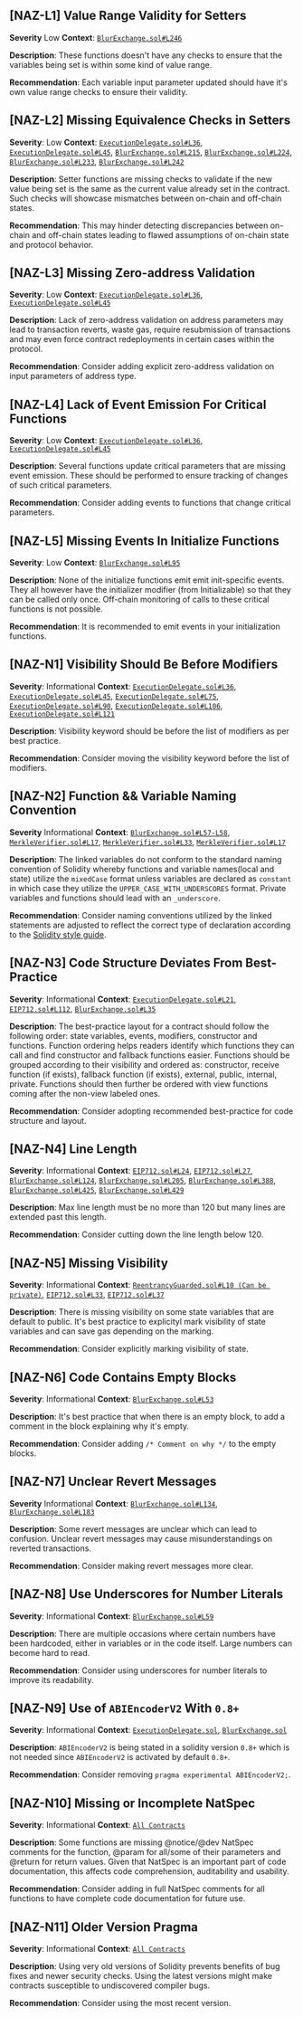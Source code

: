 ## [NAZ-L1] Value Range Validity for Setters
**Severity** Low
**Context**: [`BlurExchange.sol#L246`](https://github.com/code-423n4/2022-10-blur/blob/main/contracts/BlurExchange.sol#L246)

**Description**:
These functions doesn't have any checks to ensure that the variables being set is within some kind of value range.

**Recommendation**:
Each variable input parameter updated should have it's own value range checks to ensure their validity.


## [NAZ-L2] Missing Equivalence Checks in Setters
**Severity**: Low
**Context**: [`ExecutionDelegate.sol#L36`](https://github.com/code-423n4/2022-10-blur/blob/main/contracts/ExecutionDelegate.sol#L36), [`ExecutionDelegate.sol#L45`](https://github.com/code-423n4/2022-10-blur/blob/main/contracts/ExecutionDelegate.sol#L45), [`BlurExchange.sol#L215`](https://github.com/code-423n4/2022-10-blur/blob/main/contracts/BlurExchange.sol#L215), [`BlurExchange.sol#L224`](https://github.com/code-423n4/2022-10-blur/blob/main/contracts/BlurExchange.sol#L224), [`BlurExchange.sol#L233`](https://github.com/code-423n4/2022-10-blur/blob/main/contracts/BlurExchange.sol#L233), [`BlurExchange.sol#L242`](https://github.com/code-423n4/2022-10-blur/blob/main/contracts/BlurExchange.sol#L242)

**Description**:
Setter functions are missing checks to validate if the new value being set is the same as the current value already set in the contract. Such checks will showcase mismatches between on-chain and off-chain states.

**Recommendation**:
This may hinder detecting discrepancies between on-chain and off-chain states leading to flawed assumptions of on-chain state and protocol behavior.


## [NAZ-L3] Missing Zero-address Validation
**Severity**: Low
**Context**: [`ExecutionDelegate.sol#L36`](https://github.com/code-423n4/2022-10-blur/blob/main/contracts/ExecutionDelegate.sol#L36), [`ExecutionDelegate.sol#L45`](https://github.com/code-423n4/2022-10-blur/blob/main/contracts/ExecutionDelegate.sol#L45)

**Description**:
Lack of zero-address validation on address parameters may lead to transaction reverts, waste gas, require resubmission of transactions and may even force contract redeployments in certain cases within the protocol.

**Recommendation**:
Consider adding explicit zero-address validation on input parameters of address type.


## [NAZ-L4] Lack of Event Emission For Critical Functions
**Severity**: Low
**Context**: [`ExecutionDelegate.sol#L36`](https://github.com/code-423n4/2022-10-blur/blob/main/contracts/ExecutionDelegate.sol#L36), [`ExecutionDelegate.sol#L45`](https://github.com/code-423n4/2022-10-blur/blob/main/contracts/ExecutionDelegate.sol#L45)

**Description**:
Several functions update critical parameters that are missing event emission. These should be performed to ensure tracking of changes of such critical parameters.

**Recommendation**:
Consider adding events to functions that change critical parameters.


## [NAZ-L5] Missing Events In Initialize Functions
**Severity**: Low
**Context**: [`BlurExchange.sol#L95`](https://github.com/code-423n4/2022-10-blur/blob/main/contracts/BlurExchange.sol#L95)

**Description**:
None of the initialize functions emit emit init-specific events. They all however have the initializer modifier (from Initializable) so that they can be called only once. Off-chain monitoring of calls to these critical functions is not possible.

**Recommendation**:
It is recommended to emit events in your initialization functions.


## [NAZ-N1] Visibility Should Be Before Modifiers
**Severity**: Informational
**Context**: [`ExecutionDelegate.sol#L36`](https://github.com/code-423n4/2022-10-blur/blob/main/contracts/ExecutionDelegate.sol#L36), [`ExecutionDelegate.sol#L45`](https://github.com/code-423n4/2022-10-blur/blob/main/contracts/ExecutionDelegate.sol#L45), [`ExecutionDelegate.sol#L75`](https://github.com/code-423n4/2022-10-blur/blob/main/contracts/ExecutionDelegate.sol#L75), [`ExecutionDelegate.sol#L90`](https://github.com/code-423n4/2022-10-blur/blob/main/contracts/ExecutionDelegate.sol#L90), [`ExecutionDelegate.sol#L106`](https://github.com/code-423n4/2022-10-blur/blob/main/contracts/ExecutionDelegate.sol#L106), [`ExecutionDelegate.sol#L121`](https://github.com/code-423n4/2022-10-blur/blob/main/contracts/ExecutionDelegate.sol#L121)

**Description**:
Visibility keyword should be before the list of modifiers as per best practice.

**Recommendation**:
Consider moving the visibility keyword before the list of modifiers.


## [NAZ-N2] Function && Variable Naming Convention
**Severity** Informational
**Context**: [`BlurExchange.sol#L57-L58`](https://github.com/code-423n4/2022-10-blur/blob/main/contracts/BlurExchange.sol#L57-L58), [`MerkleVerifier.sol#L17`](https://github.com/code-423n4/2022-10-blur/blob/main/contracts/lib/MerkleVerifier.sol#L17), [`MerkleVerifier.sol#L33`](https://github.com/code-423n4/2022-10-blur/blob/main/contracts/lib/MerkleVerifier.sol#L33), [`MerkleVerifier.sol#L17`](https://github.com/code-423n4/2022-10-blur/blob/main/contracts/lib/MerkleVerifier.sol#L17) 

**Description**:
The linked variables do not conform to the standard naming convention of Solidity whereby functions and variable names(local and state) utilize the `mixedCase` format unless variables are declared as `constant` in which case they utilize the `UPPER_CASE_WITH_UNDERSCORES` format. Private variables and functions should lead with an `_underscore`.

**Recommendation**:
Consider naming conventions utilized by the linked statements are adjusted to reflect the correct type of declaration according to the [Solidity style guide](https://docs.soliditylang.org/en/latest/style-guide.html). 


## [NAZ-N3] Code Structure Deviates From Best-Practice
**Severity**: Informational
**Context**: [`ExecutionDelegate.sol#L21`](https://github.com/code-423n4/2022-10-blur/blob/main/contracts/ExecutionDelegate.sol#L21), [`EIP712.sol#L112`](https://github.com/code-423n4/2022-10-blur/blob/main/contracts/lib/EIP712.sol#L112), [`BlurExchange.sol#L35`](https://github.com/code-423n4/2022-10-blur/blob/main/contracts/BlurExchange.sol#L35)

**Description**:
The best-practice layout for a contract should follow the following order: state variables, events, modifiers, constructor and functions. Function ordering helps readers identify which functions they can call and find constructor and fallback functions easier.  Functions should be grouped according to their visibility and ordered as: constructor, receive function (if exists), fallback function (if exists), external, public, internal, private. Functions should then further be ordered with view functions coming after the non-view labeled ones.

**Recommendation**:
Consider adopting recommended best-practice for code structure and layout.


## [NAZ-N4] Line Length
**Severity**: Informational
**Context**: [`EIP712.sol#L24`](https://github.com/code-423n4/2022-10-blur/blob/main/contracts/lib/EIP712.sol#L24), [`EIP712.sol#L27`](https://github.com/code-423n4/2022-10-blur/blob/main/contracts/lib/EIP712.sol#L27), [`BlurExchange.sol#L124`](https://github.com/code-423n4/2022-10-blur/blob/main/contracts/BlurExchange.sol#L124), [`BlurExchange.sol#L205`](https://github.com/code-423n4/2022-10-blur/blob/main/contracts/BlurExchange.sol#L205), [`BlurExchange.sol#L388`](https://github.com/code-423n4/2022-10-blur/blob/main/contracts/BlurExchange.sol#L388), [`BlurExchange.sol#L425`](https://github.com/code-423n4/2022-10-blur/blob/main/contracts/BlurExchange.sol#L425), [`BlurExchange.sol#L429`](https://github.com/code-423n4/2022-10-blur/blob/main/contracts/BlurExchange.sol#L429)

**Description**:
Max line length must be no more than 120 but many lines are extended past this length.

**Recommendation**:
Consider cutting down the line length below 120.


## [NAZ-N5] Missing Visibility
**Severity**: Informational
**Context**: [`ReentrancyGuarded.sol#L10 (Can be private)`](https://github.com/code-423n4/2022-10-blur/blob/main/contracts/lib/ReentrancyGuarded.sol#L10), [`EIP712.sol#L33`](https://github.com/code-423n4/2022-10-blur/blob/main/contracts/lib/EIP712.sol#L33), [`EIP712.sol#L37`](https://github.com/code-423n4/2022-10-blur/blob/main/contracts/lib/EIP712.sol#L37)

**Description**:
There is missing visibility on some state variables that are default to public. It's best practice to explicityl mark visibility of state variables and can save gas depending on the marking.

**Recommendation**:
Consider explicitly marking visibility of state.


## [NAZ-N6] Code Contains Empty Blocks
**Severity**: Informational
**Context**: [`BlurExchange.sol#L53`](https://github.com/code-423n4/2022-10-blur/blob/main/contracts/BlurExchange.sol#L53)

**Description**:
It's best practice that when there is an empty block, to add a comment in the block explaining why it's empty.

**Recommendation**:
Consider adding `/* Comment on why */` to the empty blocks.


## [NAZ-N7] Unclear Revert Messages
**Severity** Informational
**Context**: [`BlurExchange.sol#L134`](https://github.com/code-423n4/2022-10-blur/blob/main/contracts/BlurExchange.sol#L134), [`BlurExchange.sol#L183`](https://github.com/code-423n4/2022-10-blur/blob/main/contracts/BlurExchange.sol#L183)

**Description**:
Some revert messages are unclear which can lead to confusion. Unclear revert messages may cause misunderstandings on reverted transactions.

**Recommendation**: 
Consider making revert messages more clear.


## [NAZ-N8] Use Underscores for Number Literals
**Severity**: Informational
**Context**: [`BlurExchange.sol#L59`](https://github.com/code-423n4/2022-10-blur/blob/main/contracts/BlurExchange.sol#L59)

**Description**:
There are multiple occasions where certain numbers have been hardcoded, either in variables or in the code itself. Large numbers can become hard to read.

**Recommendation**:
Consider using underscores for number literals to improve its readability.


## [NAZ-N9] Use of `ABIEncoderV2` With `0.8+`
**Severity**: Informational
**Context**: [`ExecutionDelegate.sol`](https://github.com/code-423n4/2022-10-blur/blob/main/contracts/ExecutionDelegate.sol), [`BlurExchange.sol`](https://github.com/code-423n4/2022-10-blur/blob/main/contracts/BlurExchange.sol)

**Description**:
`ABIEncoderV2` is being stated in a solidity version `0.8+` which is not needed since `ABIEncoderV2` is activated by default `0.8+`.

**Recommendation**: 
Consider removing `pragma experimental ABIEncoderV2;`.


## [NAZ-N10] Missing or Incomplete NatSpec
**Severity**: Informational
**Context**: [`All Contracts`](https://github.com/code-423n4/2022-10-blur/tree/main/contracts)

**Description**:
Some functions are missing @notice/@dev NatSpec comments for the function, @param for all/some of their parameters and @return for return values. Given that NatSpec is an important part of code documentation, this affects code comprehension, auditability and usability.

**Recommendation**:
Consider adding in full NatSpec comments for all functions to have complete code documentation for future use.


## [NAZ-N11] Older Version Pragma
**Severity**: Informational
**Context**: [`All Contracts`](https://github.com/code-423n4/2022-10-blur/tree/main/contracts)

**Description**:
Using very old versions of Solidity prevents benefits of bug fixes and newer security checks. Using the latest versions might make contracts susceptible to undiscovered compiler bugs. 

**Recommendation**:
Consider using the most recent version.